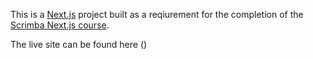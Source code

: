 This is a [Next.js](https://nextjs.org) project built as a reqiurement for the completion of the [Scrimba Next.js course](https://scrimba.com/home).

The live site can be found here ()


